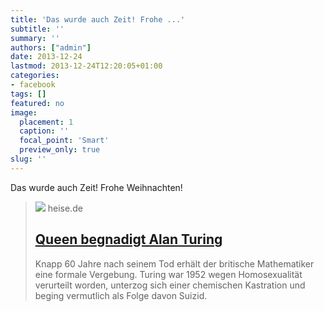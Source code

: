 ```yaml
---
title: 'Das wurde auch Zeit! Frohe ...'
subtitle: ''
summary: ''
authors: ["admin"]
date: 2013-12-24
lastmod: 2013-12-24T12:20:05+01:00
categories:
- facebook
tags: []
featured: no
image:
  placement: 1
  caption: ''
  focal_point: 'Smart'
  preview_only: true
slug: ''
---
```

Das wurde auch Zeit! Frohe Weihnachten!
> [![](https://heise.cloudimg.io/bound/1200x1200/q85.png-lossy-85.webp-lossy-85.foil1/_www-heise-de_/icons/ho/opengraph/opengraph.png)](http://www.heise.de/newsticker/meldung/Queen-begnadigt-Alan-Turing-2072252.html)
> heise.de
> ## [Queen begnadigt Alan Turing](http://www.heise.de/newsticker/meldung/Queen-begnadigt-Alan-Turing-2072252.html)
>
>Knapp 60 Jahre nach seinem Tod erhält der britische Mathematiker eine formale Vergebung. Turing war 1952 wegen Homosexualität verurteilt worden, unterzog sich einer chemischen Kastration und beging vermutlich als Folge davon Suizid.

